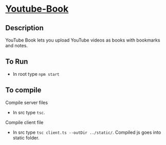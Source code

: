 # [Youtube-Book](https://cryptic-basin-95763.herokuapp.com/)

## Description
YouTube Book lets you upload YouTube videos as books with bookmarks and notes.

## To Run
* In root type `npm start`

## To compile
Compile server files
* In src type `tsc`.

Compile client file
* In src type `tsc client.ts --outDir ../static/`. Compiled js goes into static folder.
